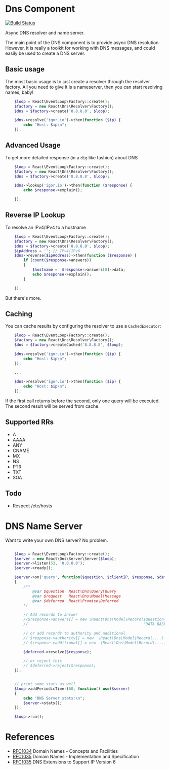 # Dns Component

[![Build Status](https://secure.travis-ci.org/reactphp/dns.png?branch=master)](http://travis-ci.org/reactphp/dns)

Async DNS resolver and name server.

The main point of the DNS component is to provide async DNS resolution.
However, it is really a toolkit for working with DNS messages, and could
easily be used to create a DNS server.

## Basic usage

The most basic usage is to just create a resolver through the resolver
factory. All you need to give it is a nameserver, then you can start resolving
names, baby!

```php
    $loop = React\EventLoop\Factory::create();
    $factory = new React\Dns\Resolver\Factory();
    $dns = $factory->create('8.8.8.8', $loop);

    $dns->resolve('igor.io')->then(function ($ip) {
        echo "Host: $ip\n";
    });
```

## Advanced Usage

To get more detailed response (in a `dig` like fashion) about DNS

```php
    $loop = React\EventLoop\Factory::create();
    $factory = new React\Dns\Resolver\Factory();
    $dns = $factory->create('8.8.8.8', $loop);

    $dns->lookup('igor.io')->then(function ($response) {
        echo $response->explain();

    });
```

## Reverse IP Lookup

To resolve an IPv4/IPv4 to a hostname

```php
    $loop = React\EventLoop\Factory::create();
    $factory = new React\Dns\Resolver\Factory();
    $dns = $factory->create('8.8.8.8', $loop);
    $ipAddress = ''; // IPv4/IPv6
    $dns->reverse($ipAddress)->then(function ($response) {
        if (count($response->answers))
        {
            $hostname =  $response->answers[0]->data;
            echo $response->explain();
        }

    });
```

But there's more.

## Caching

You can cache results by configuring the resolver to use a `CachedExecutor`:

```php
    $loop = React\EventLoop\Factory::create();
    $factory = new React\Dns\Resolver\Factory();
    $dns = $factory->createCached('8.8.8.8', $loop);

    $dns->resolve('igor.io')->then(function ($ip) {
        echo "Host: $ip\n";
    });

    ...

    $dns->resolve('igor.io')->then(function ($ip) {
        echo "Host: $ip\n";
    });
```

If the first call returns before the second, only one query will be executed.
The second result will be served from cache.

## Supported RRs

* A
* AAAA
* ANY
* CNAME
* MX
* NS
* PTR
* TXT
* SOA

## Todo


* Respect /etc/hosts

# DNS Name Server

Want to write your own DNS server? No problem.

```php

    $loop = React\EventLoop\Factory::create();
    $server = new React\Dns\Server\Server($loop);
    $server->listen(53, '0.0.0.0');
    $server->ready();

    $server->on('query', function($question, $clientIP, $response, $deferred)
    {
        /**
            @var $question  React\Dns\Query\Query
            @var $request   React\Dns\Model\Message
            @var $deferred  React\Promise\Deferred
        */

        // Add records to answer
        //$response->answers[] = new \React\Dns\Model\Record($question->name, $question->type, $question->class, rand(1,9999),
        //                                                   'DATA BASED ON TYPE GOES HERE');

        // or add records to authority and additional
        // $response->authority[] = new  \React\Dns\Model\Record(....)
        // $response->additional[] = new  \React\Dns\Model\Record(....)

        $deferred->resolve($response);

        // or reject this
        // $deferred->reject($response);
    });


    // print some stats as well
    $loop->addPeriodicTimer(60, function() use($server)
    {
        echo "DNS Server stats:\n";
        $server->stats();
    });

    $loop->run();
```

# References

* [RFC1034](http://tools.ietf.org/html/rfc1034) Domain Names - Concepts and Facilities
* [RFC1035](http://tools.ietf.org/html/rfc1035) Domain Names - Implementation and Specification
* [RFC1035](http://tools.ietf.org/html/rfc3596) DNS Extensions to Support IP Version 6
